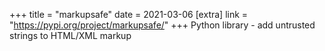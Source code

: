 +++
title = "markupsafe"
date = 2021-03-06
[extra]
link = "https://pypi.org/project/markupsafe/"
+++
Python library - add untrusted strings to HTML/XML markup

